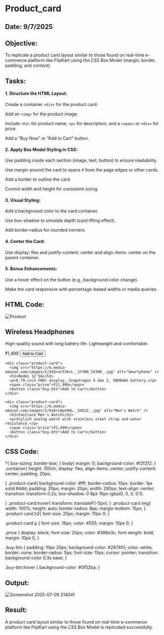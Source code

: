 # Product_card
## Date: 9/7/2025
## Objective:

To replicate a product card layout similar to those found on real-time e-commerce platform like FlipKart using the CSS Box Model (margin, border, padding, and content).

## Tasks:

#### 1. Structure the HTML Layout:
Create a container ```<div>``` for the product card.

Add an ```<img>``` for the product image.

Include ```<h2>``` for product name, ```<p>``` for description, and a ```<span>``` or ```<div>``` for price.

Add a “Buy Now” or “Add to Cart” button.

#### 2. Apply Box Model Styling in CSS:
Use padding inside each section (image, text, button) to ensure readability.

Use margin around the card to space it from the page edges or other cards.

Add a border to outline the card.

Control width and height for consistent sizing.

#### 3. Visual Styling:
Add a background color to the card container.

Use box-shadow to simulate depth (card lifting effect).

Add border-radius for rounded corners.

#### 4. Center the Card:
Use display: flex and justify-content: center and align-items: center on the parent container.

#### 5. Bonus Enhancements:
Use a hover effect on the button (e.g., background color change).

Make the card responsive with percentage-based widths or media queries.
## HTML Code:

<!DOCTYPE html>
<html lang="en">
<head>
  <meta charset="UTF-8" />
  <meta name="viewport" content="width=device-width, initial-scale=1.0"/>
  <title>Flipkart Clone</title>
  <link rel="stylesheet" href="style.css" />
</head>
<body>
  <div class="container">
    <div class="product-card">
      <img src="https://m.media-amazon.com/images/I/61HZLDc2ykL._AC_UY327_FMwebp_QL65_.jpg"  alt="Product" />
      <h2>Wireless Headphones</h2>
      <p>High-quality sound with long battery life. Lightweight and comfortable.</p>
      <span class="price">₹1,499</span>
      <button class="buy-btn">Add to Cart</button>
    </div>

    <div class="product-card">
      <img src="https://m.media-amazon.com/images/I/41Q+oC53k+L._SY300_SX300_.jpg" alt="Smartphone" />
      <h2>Redmi 12 5G</h2>
      <p>6.79-inch FHD+ display, Snapdragon 4 Gen 2, 5000mAh battery.</p>
      <span class="price">₹11,999</span>
      <button class="buy-btn">Add to Cart</button>
    </div>

    <div class="product-card">
      <img src="https://m.media-amazon.com/images/I/616rLWye9GL._SX522_.jpg" alt="Men's Watch" />
      <h2>Fastrack Men's Watch</h2>
      <p>Stylish analog watch with stainless steel strap and water resistance.</p>
      <span class="price">₹2,499</span>
      <button class="buy-btn">Add to Cart</button>
    </div>
  </div>
</body>
</html>

## CSS Code:


*{
    box-sizing: border-box;
}
body{
    margin: 0;
    background-color: #f2f2f2;
}
.container{
    height: 100vh;
    display: flex;
    align-items: center;
    justify-content: center;
    padding: 20px;
    
}
.product-card{
    background-color: #fff;
    border-radius: 10px;
    border: 1px solid #ddd;
    padding: 20px;
    margin: 20px;
    width: 280px;
    text-align: center;
    transition: transform 0.2s;
  box-shadow: 0 8px 16px rgba(0, 0, 0, 0.1);

}
.product-card:hover{
    transform: translateY(-5px);
}
.product-card img{
    width: 100%;
    height: auto;
    border-radius: 8px;
    margin-bottom: 15px;
}
.product-card h2{
    font-size: 25px;
    margin: 10px 0;
}

.product-card p {
  font-size: 16px;
  color: #555;
  margin: 10px 0;
}

.price {
  display: block;
  font-size: 20px;
  color: #388e3c;
  font-weight: bold;
  margin: 10px 0;
}

.buy-btn {
  padding: 10px 20px;
  background-color: #2874f0;
  color: white;
  border: none;
  border-radius: 5px;
  font-size: 15px;
  cursor: pointer;
  transition: background-color 0.3s ease;
}

.buy-btn:hover {
  background-color: #0f52ba;
}

## Output:
![Screenshot 2025-07-09 214041](https://github.com/user-attachments/assets/52a4d21a-992d-4a04-b9b2-c0f6d22f09e5)

## Result:
A product card layout similar to those found on real-time e-commerce platform like FlipKart using the CSS Box Model is replicated successfully.
